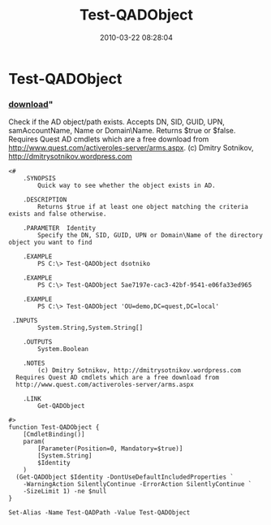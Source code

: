 ﻿---
pid:            1717
parent:         0
children:       
poster:         Dmitry Sotnikov
title:          Test-QADObject
date:           2010-03-22 08:28:04
format:         posh
---

# Test-QADObject

### [download](1717.ps1)"

Check if the AD object/path exists. Accepts DN, SID, GUID, UPN, samAccountName, Name or Domain\Name. Returns $true or $false.
Requires Quest AD cmdlets which are a free download from http://www.quest.com/activeroles-server/arms.aspx.
(c) Dmitry Sotnikov, http://dmitrysotnikov.wordpress.com


```posh
<#
	.SYNOPSIS
		Quick way to see whether the object exists in AD.

	.DESCRIPTION
		Returns $true if at least one object matching the criteria exists and false otherwise.

	.PARAMETER  Identity
		Specify the DN, SID, GUID, UPN or Domain\Name of the directory object you want to find

	.EXAMPLE
		PS C:\> Test-QADObject dsotniko

	.EXAMPLE
		PS C:\> Test-QADObject 5ae7197e-cac3-42bf-9541-e06fa33ed965

	.EXAMPLE
		PS C:\> Test-QADObject 'OU=demo,DC=quest,DC=local'

 .INPUTS
		System.String,System.String[]

	.OUTPUTS
		System.Boolean

	.NOTES
		(c) Dmitry Sotnikov, http://dmitrysotnikov.wordpress.com
  Requires Quest AD cmdlets which are a free download from
  http://www.quest.com/activeroles-server/arms.aspx

	.LINK
		Get-QADObject

#>
function Test-QADObject {
	[CmdletBinding()]
	param(
		[Parameter(Position=0, Mandatory=$true)]
		[System.String]
		$Identity
	)
  (Get-QADObject $Identity -DontUseDefaultIncludedProperties `
    -WarningAction SilentlyContinue -ErrorAction SilentlyContinue `
    -SizeLimit 1) -ne $null
}

Set-Alias -Name Test-QADPath -Value Test-QADObject 
```
